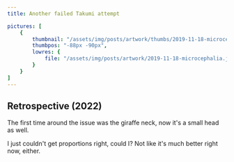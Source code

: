 ```yaml
---
title: Another failed Takumi attempt

pictures: [
	{
		thumbnail: "/assets/img/posts/artwork/thumbs/2019-11-18-microcephalia.jpg",
		thumbpos: "-88px -90px",
		lowres: {
			file: "/assets/img/posts/artwork/2019-11-18-microcephalia.jpg"
		}
	}
]
---
```

## Retrospective (2022)
The first time around the issue was the giraffe neck, now it's a small head as well.

I just couldn't get proportions right, could I? Not like it's much better right now, either.
